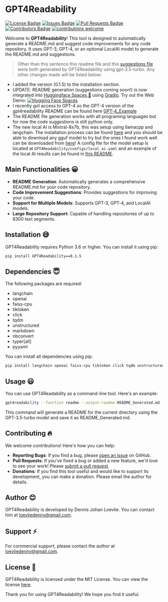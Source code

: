 # GPT4Readability

[![License Badge](https://img.shields.io/github/license/loevlie/GPT4Readability)](https://github.com/loevlie/GPT4Readability/blob/main/LICENSE)
[![Issues Badge](https://img.shields.io/github/issues/loevlie/GPT4Readability)](https://github.com/loevlie/GPT4Readability/issues)
[![Pull Requests Badge](https://img.shields.io/github/issues-pr/loevlie/GPT4Readability)](https://github.com/loevlie/GPT4Readability/pulls)
[![Contributors Badge](https://img.shields.io/github/contributors/loevlie/GPT4Readability)](https://github.com/loevlie/GPT4Readability/graphs/contributors)
[![contributions welcome](https://img.shields.io/badge/contributions-welcome-brightgreen.svg?style=flat)](https://github.com/dwyl/esta/issues)

Welcome to **GPT4Readability**! This tool is designed to automatically generate a README.md and suggest code improvements for any code repository. It uses GPT-3, GPT-4, or an optional LocalAI model to generate the README.md and suggestions. 

> Other than this sentence this readme file and this [suggestions file](https://github.com/loevlie/GPT4Readability/blob/main/suggestions.md) were both generated by GPT4Readability using gpt-3.5-turbo.  Any other changes made will be listed below:

* I added the version (0.1.5) to the installation section.
* UPDATE: README generation (suggestions coming soon!) is now integrated into [Huggingface Spaces 🤗](https://huggingface.co/spaces) using [Gradio](https://github.com/gradio-app/gradio). Try out the Web Demo: [![Hugging Face Spaces](https://img.shields.io/badge/%F0%9F%A4%97%20Hugging%20Face-Spaces-blue)](https://huggingface.co/spaces/JohanDL/GPT4Readability)
* I recently got access to GPT-4 so the GPT-4 version of the gpt4readability README can be found here [GPT-4_Example](https://github.com/loevlie/GPT4Readability/blob/main/Example_READMEs/gpt4readability_gpt4_readme.md)
* The README file generation works with all programing languages but for now the code suggestions is still python only. 
* The new local AI is Mixtral-8x7b, this was setup using llamacpp and langchain.  The installation process can be found [here](https://python.langchain.com/docs/integrations/llms/llamacpp) and you should be able to download any gguf model to try but the ones I found work well can be downloaded from [here](https://huggingface.co/TheBloke/Mixtral-8x7B-Instruct-v0.1-GGUF/blob/main/mixtral-8x7b-instruct-v0.1.Q4_K_M.gguf)!  A config file for the model setup is located at `GPT4Readability/configs/local_ai.yaml` and an example of the local AI results can be found in [this README](https://github.com/loevlie/GPT4Readability/blob/main/Example_READMEs/Local_AI_Readme.md).

## Main Functionalities :grinning:

- **README Generation**: Automatically generates a comprehensive README.md for your code repository.
- **Code Improvement Suggestions**: Provides suggestions for improving your code.
- **Support for Multiple Models**: Supports GPT-3, GPT-4, and LocalAI models.
- **Large Repository Support**: Capable of handling repositories of up to 8300 text segments.

## Installation :sweat_smile:

GPT4Readability requires Python 3.6 or higher. You can install it using pip:

```bash
pip install GPT4Readability==0.1.5
```

## Dependencies :innocent:

The following packages are required:

- langchain
- openai
- faiss-cpu
- tiktoken
- click
- tqdm
- unstructured
- markdown
- nbconvert
- typer[all]
- pyyaml

You can install all dependencies using pip:

```bash
pip install langchain openai faiss-cpu tiktoken click tqdm unstructured markdown nbconvert typer[all] pyyaml langchain_openai
```

## Usage :smiley:

You can use GPT4Readability as a command-line tool. Here's an example:

```bash
gpt4readability --function readme --output-readme README_Generated.md --model gpt-3.5-turbo
```

This command will generate a README for the current directory using the GPT-3.5-turbo model and save it as README_Generated.md.

## Contributing :fire:

We welcome contributions! Here's how you can help:

- **Reporting Bugs**: If you find a bug, please [open an issue](https://github.com/loevlie/GPT4Readability/issues) on GitHub.
- **Pull Requests**: If you've fixed a bug or added a new feature, we'd love to see your work! Please [submit a pull request](https://github.com/loevlie/GPT4Readability/pulls).
- **Donations**: If you find this tool useful and would like to support its development, you can make a donation. Please email the author for details.

## Author :blush:

GPT4Readability is developed by Dennis Johan Loevlie. You can contact him at loevliedenny@gmail.com.

## Support :zap:

For commercial support, please contact the author at loevliedenny@gmail.com.

## License :open_file_folder:

GPT4Readability is licensed under the MIT License. You can view the license [here](https://github.com/loevlie/GPT4Readability/blob/main/LICENSE).

Thank you for using GPT4Readability! We hope you find it useful.
